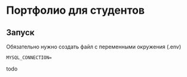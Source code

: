 # Портфолио для студентов
## Запуск
Обязательно нужно создать файл с переменными окружения (.env)
```
MYSQL_CONNECTION=
```

todo